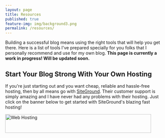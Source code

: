 ```yaml
---
layout: page
title: Resources
published: true
feature-img: img/background3.png
permalink: /resources/
---
```

Building a successful blog means using the right tools that will help you get there. Here is a list of tools I've prepared specially for you folks that I personally recommend and use for my own blog. **This page is currently a work in progress! Will be updated soon.**

## Start Your Blog Strong With Your Own Hosting

If you're just starting out and you want cheap, reliable and hassle-free hosting, then by all means go with <a href="https://www.siteground.com/go/typeblogger">SiteGround</a>. Their customer support is simply amazing and I have never had any problems with their hosting. Just click on the banner below to get started with SiteGround's blazing fast hosting!

<a href="http://www.siteground.com" onClick="this.href='https://www.siteground.com/go/typeblogger'" ><img src="https://ua.siteground.com/img/banners/general/dynamic-price/468x60.jpg" alt="Web Hosting" width="468" height="60" border="0"></a>

